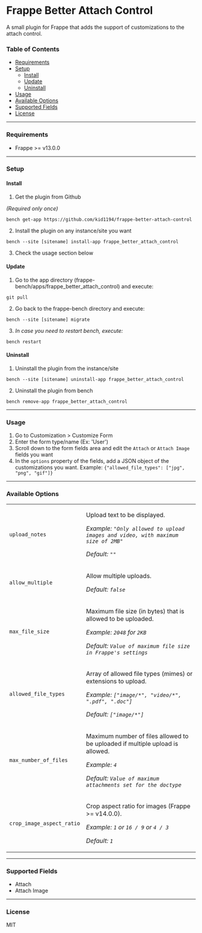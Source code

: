 # Frappe Better Attach Control
A small plugin for Frappe that adds the support of customizations to the attach control.

### Table of Contents
<ul>
    <li><a href="#Requirements">Requirements</a></li>
    <li>
        <a href="#Setup">Setup</a>
        <ul>
            <li><a href="#install">Install</a></li>
            <li><a href="#update">Update</a></li>
            <li><a href="#uninstall">Uninstall</a></li>
        </ul>
    </li>
    <li><a href="#usage">Usage</a></li>
    <li><a href="#available-options">Available Options</a></li>
    <li><a href="#supported-fields">Supported Fields</a></li>
    <li><a href="#license">License</a></li>
</ul>

---

### Requirements
- Frappe >= v13.0.0

---

### Setup

#### Install
1. Get the plugin from Github

*(Required only once)*

`bench get-app https://github.com/kid1194/frappe-better-attach-control`

2. Install the plugin on any instance/site you want

`bench --site [sitename] install-app frappe_better_attach_control`

3. Check the usage section below

#### Update
1. Go to the app directory (frappe-bench/apps/frappe_better_attach_control) and execute:

`git pull`

2. Go back to the frappe-bench directory and execute:

`bench --site [sitename] migrate`

3. *In case you need to restart bench, execute:*

`bench restart`

#### Uninstall
1. Uninstall the plugin from the instance/site

`bench --site [sitename] uninstall-app frappe_better_attach_control`

2. Uninstall the plugin from bench

`bench remove-app frappe_better_attach_control`

---

### Usage
1. Go to Customization > Customize Form
2. Enter the form type/name (Ex: 'User')
3. Scroll down to the form fields area and edit the `Attach` or `Attach Image` fields you want
4. In the `options` property of the fields, add a JSON object of the customizations you want. Example: `{"allowed_file_types": ["jpg", "png", "gif"]}`

---

### Available Options
<table>
    <tr>
        <td><code>upload_notes</code></td>
        <td>
            <p>Upload text to be displayed.</p>
            <p><i>Example: <code>"Only allowed to upload images and video, with maximum size of 2MB"</code></i></p>
            <p><i>Default: <code>""</code></i></p>
        </td>
    </tr>
    <tr>
        <td><code>allow_multiple</code></td>
        <td>
            <p>Allow multiple uploads.</p>
            <p><i>Default: <code>false</code></i></p>
        </td>
    </tr>
    <tr>
        <td><code>max_file_size</code></td>
        <td>
            <p>Maximum file size (in bytes) that is allowed to be uploaded.</p>
            <p><i>Example: <code>2048</code> for <code>2KB</code></i></p>
            <p><i>Default: <code>Value of maximum file size in Frappe's settings</code></i></p>
        </td>
    </tr>
    <tr>
        <td><code>allowed_file_types</code></td>
        <td>
            <p>Array of allowed file types (mimes) or extensions to upload.</p>
            <p><i>Example: <code>["image/*", "video/*", ".pdf", ".doc"]</code></i></p>
            <p><i>Default: <code>["image/*"]</code></i></p>
        </td>
    </tr>
    <tr>
        <td><code>max_number_of_files</code></td>
        <td>
            <p>Maximum number of files allowed to be uploaded if multiple upload is allowed.</p>
            <p><i>Example: <code>4</code></i></p>
            <p><i>Default: <code>Value of maximum attachments set for the doctype</code></i></p>
        </td>
    </tr>
    <tr>
        <td><code>crop_image_aspect_ratio</code></td>
        <td>
            <p>Crop aspect ratio for images (Frappe >= v14.0.0).</p>
            <p><i>Example: <code>1</code> or <code>16 / 9</code> or <code>4 / 3</code></i></p>
            <p><i>Default: <code>1</code></i></p>
        </td>
    </tr>
</table>

---

### Supported Fields
- Attach
- Attach Image

---

### License
MIT
